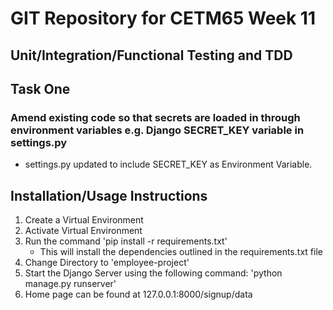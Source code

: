 # GIT Repository for CETM65 Week 11
## Unit/Integration/Functional Testing and TDD

## Task One

### Amend existing code so that secrets are loaded in through environment variables e.g. Django SECRET_KEY variable in settings.py


* settings.py updated to include SECRET_KEY as Environment Variable.


## Installation/Usage Instructions
1. Create a Virtual Environment
2. Activate Virtual Environment
3. Run the command 'pip install -r requirements.txt'
    * This will install the dependencies outlined in the requirements.txt file
4. Change Directory to 'employee-project'
5. Start the Django Server using the following command: 'python manage.py runserver'
6. Home page can be found at 127.0.0.1:8000/signup/data

